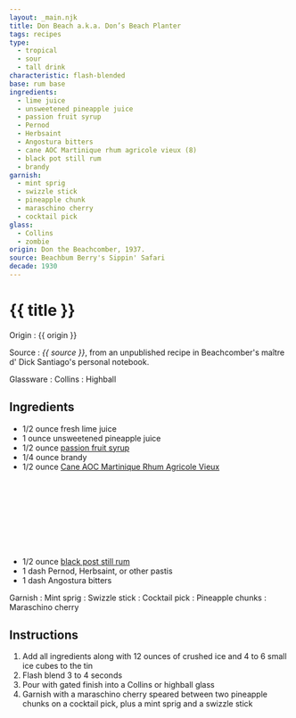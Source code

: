```yaml
---
layout: _main.njk
title: Don Beach a.k.a. Don’s Beach Planter
tags: recipes
type: 
  - tropical
  - sour
  - tall drink
characteristic: flash-blended
base: rum base
ingredients:
  - lime juice
  - unsweetened pineapple juice
  - passion fruit syrup
  - Pernod
  - Herbsaint
  - Angostura bitters
  - cane AOC Martinique rhum agricole vieux (8)
  - black pot still rum
  - brandy
garnish:
  - mint sprig
  - swizzle stick
  - pineapple chunk
  - maraschino cherry
  - cocktail pick
glass:
  - Collins
  - zombie
origin: Don the Beachcomber, 1937.
source: Beachbum Berry's Sippin' Safari
decade: 1930
---
```


<!-- markdownlint-disable MD025 -->
# {{ title }}
<!-- markdownlint-disable MD025 -->

Origin
  : {{ origin }}

Source
  : <cite>{{ source }}</cite>, from an unpublished recipe in Beachcomber's maître d' Dick Santiago's personal notebook.

Glassware
  : Collins
  : Highball

## Ingredients

- 1/2 ounce fresh lime juice
- 1 ounce unsweetened pineapple juice
- 1/2 ounce [passion fruit syrup](/mixes/passion-fruit-syrup)
- 1/4 ounce brandy
- 1/2 ounce [Cane AOC Martinique Rhum Agricole Vieux](/rums/04-rhum-cane-aoc-martinique-rhum-agricole-vieux)<icon-l space="1em" class="bigger" label="(8)"><span class="with-icon"><svg class="icon"><use href="/assets/images/icons/circle-8.svg#circle-8"></use></svg></span></icon-l>
- 1/2 ounce [black post still rum](/rums/10-rum-black-pot-still/)
- 1 dash Pernod, Herbsaint, or other pastis
- 1 dash Angostura bitters

Garnish
  : Mint sprig
  : Swizzle stick
  : Cocktail pick
  : Pineapple chunks
  : Maraschino cherry

## Instructions

1. Add all ingredients along with 12 ounces of crushed ice and 4 to 6 small ice cubes to the tin
2. Flash blend 3 to 4 seconds
3. Pour with gated finish into a Collins or highball glass
4. Garnish with a maraschino cherry speared between two pineapple chunks on a cocktail pick, plus a mint sprig and a swizzle stick
